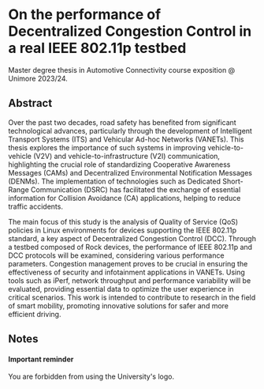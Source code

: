# On the performance of Decentralized Congestion Control in a real IEEE 802.11p testbed
Master degree thesis in Automotive Connectivity course exposition @ Unimore 2023/24.

## Abstract
Over the past two decades, road safety has benefited from significant technological advances, particularly through the development of Intelligent Transport Systems (ITS) and Vehicular Ad-hoc Networks (VANETs). This thesis explores the importance of such systems in improving vehicle-to-vehicle (V2V) and vehicle-to-infrastructure (V2I) communication, highlighting the crucial role of standardizing Cooperative Awareness Messages (CAMs) and Decentralized Environmental Notification Messages (DENMs). The implementation of technologies such as Dedicated Short-Range Communication (DSRC) has facilitated the exchange of essential information for Collision Avoidance (CA) applications, helping to reduce traffic accidents.

The main focus of this study is the analysis of Quality of Service (QoS) policies in Linux environments for devices supporting the IEEE 802.11p standard, a key aspect of Decentralized Congestion Control (DCC). Through a testbed composed of Rock devices, the performance of IEEE 802.11p and DCC protocols will be examined, considering various performance parameters. Congestion management proves to be crucial in ensuring the effectiveness of security and infotainment applications in VANETs. Using tools such as iPerf, network throughput and performance variability will be evaluated, providing essential data to optimize the user experience in critical scenarios. This work is intended to contribute to research in the field of smart mobility, promoting innovative solutions for safer and more efficient driving.

## Notes

#### Important reminder
You are forbidden from using the University's logo. 